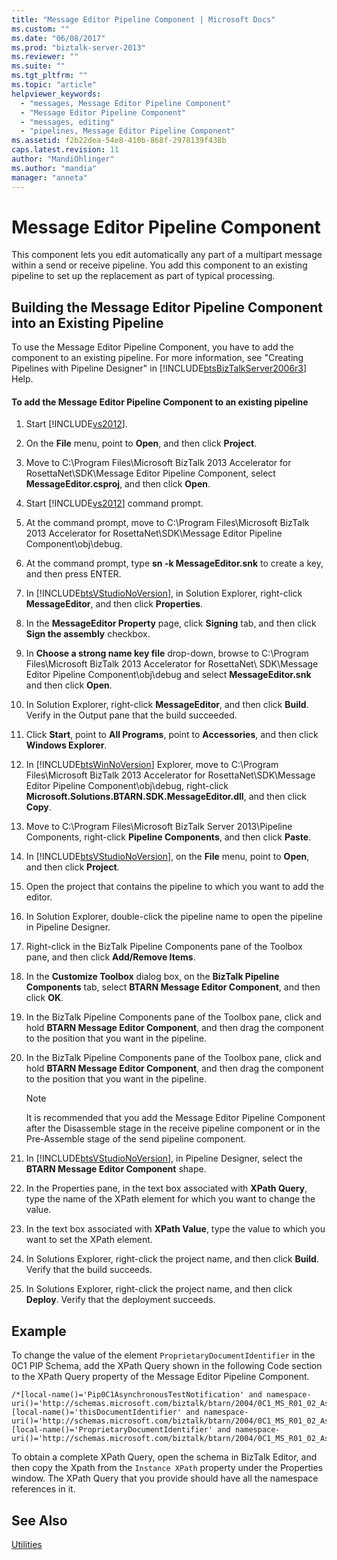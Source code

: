 ```yaml
---
title: "Message Editor Pipeline Component | Microsoft Docs"
ms.custom: ""
ms.date: "06/08/2017"
ms.prod: "biztalk-server-2013"
ms.reviewer: ""
ms.suite: ""
ms.tgt_pltfrm: ""
ms.topic: "article"
helpviewer_keywords: 
  - "messages, Message Editor Pipeline Component"
  - "Message Editor Pipeline Component"
  - "messages, editing"
  - "pipelines, Message Editor Pipeline Component"
ms.assetid: f2b22dea-54e8-410b-868f-2978139f438b
caps.latest.revision: 11
author: "MandiOhlinger"
ms.author: "mandia"
manager: "anneta"
---
```

# Message Editor Pipeline Component
This component lets you edit automatically any part of a multipart message within a send or receive pipeline. You add this component to an existing pipeline to set up the replacement as part of typical processing.  
  
## Building the Message Editor Pipeline Component into an Existing Pipeline  
 To use the Message Editor Pipeline Component, you have to add the component to an existing pipeline. For more information, see "Creating Pipelines with Pipeline Designer" in [!INCLUDE[btsBizTalkServer2006r3](../../includes/btsbiztalkserver2006r3-md.md)] Help.  
  
#### To add the Message Editor Pipeline Component to an existing pipeline  
  
1.  Start [!INCLUDE[vs2012](../../includes/vs2012-md.md)].  
  
2.  On the **File** menu, point to **Open**, and then click **Project**.  
  
3.  Move to C:\Program Files\Microsoft BizTalk 2013 Accelerator for RosettaNet\SDK\Message Editor Pipeline Component, select **MessageEditor.csproj**, and then click **Open**.  
  
4.  Start [!INCLUDE[vs2012](../../includes/vs2012-md.md)] command prompt.  
  
5.  At the command prompt, move to C:\Program Files\Microsoft BizTalk 2013 Accelerator for RosettaNet\SDK\Message Editor Pipeline Component\obj\debug.  
  
6.  At the command prompt, type **sn -k MessageEditor.snk** to create a key, and then press ENTER.  
  
7.  In [!INCLUDE[btsVStudioNoVersion](../../includes/btsvstudionoversion-md.md)], in Solution Explorer, right-click **MessageEditor**, and then click **Properties**.  
  
8.  In the **MessageEditor Property** page, click **Signing** tab, and then click **Sign the assembly** checkbox.  
  
9. In **Choose a strong name key file** drop-down, browse to C:\Program Files\Microsoft BizTalk 2013 Accelerator for RosettaNet\ SDK\Message Editor Pipeline Component\obj\debug and select **MessageEditor.snk** and then click **Open**.  
  
10. In Solution Explorer, right-click **MessageEditor**, and then click **Build**. Verify in the Output pane that the build succeeded.  
  
11. Click **Start**, point to **All Programs**, point to **Accessories**, and then click **Windows Explorer**.  
  
12. In [!INCLUDE[btsWinNoVersion](../../includes/btswinnoversion-md.md)] Explorer, move to C:\Program Files\Microsoft BizTalk 2013 Accelerator for RosettaNet\SDK\Message Editor Pipeline Component\obj\debug, right-click **Microsoft.Solutions.BTARN.SDK.MessageEditor.dll**, and then click **Copy**.  
  
13. Move to C:\Program Files\Microsoft BizTalk Server 2013\Pipeline Components, right-click **Pipeline Components**, and then click **Paste**.  
  
14. In [!INCLUDE[btsVStudioNoVersion](../../includes/btsvstudionoversion-md.md)], on the **File** menu, point to **Open**, and then click **Project**.  
  
15. Open the project that contains the pipeline to which you want to add the editor.  
  
16. In Solution Explorer, double-click the pipeline name to open the pipeline in Pipeline Designer.  
  
17. Right-click in the BizTalk Pipeline Components pane of the Toolbox pane, and then click **Add/Remove Items**.  
  
18. In the **Customize Toolbox** dialog box, on the **BizTalk Pipeline Components** tab, select **BTARN Message Editor Component**, and then click **OK**.  
  
19. In the BizTalk Pipeline Components pane of the Toolbox pane, click and hold **BTARN Message Editor Component**, and then drag the component to the position that you want in the pipeline.  
  
20. In the BizTalk Pipeline Components pane of the Toolbox pane, click and hold **BTARN Message Editor Component**, and then drag the component to the position that you want in the pipeline.  
  
    > [!NOTE]
    >  It is recommended that you add the Message Editor Pipeline Component after the Disassemble stage in the receive pipeline component or in the Pre-Assemble stage of the send pipeline component.  
  
21. In [!INCLUDE[btsVStudioNoVersion](../../includes/btsvstudionoversion-md.md)], in Pipeline Designer, select the **BTARN Message Editor Component** shape.  
  
22. In the Properties pane, in the text box associated with **XPath Query**, type the name of the XPath element for which you want to change the value.  
  
23. In the text box associated with **XPath Value**, type the value to which you want to set the XPath element.  
  
24. In Solutions Explorer, right-click the project name, and then click **Build**. Verify that the build succeeds.  
  
25. In Solutions Explorer, right-click the project name, and then click **Deploy**. Verify that the deployment succeeds.  
  
## Example  
 To change the value of the element `ProprietaryDocumentIdentifier` in the 0C1 PIP Schema, add the XPath Query shown in the following Code section to the XPath Query property of the Message Editor Pipeline Component.  
  
```  
/*[local-name()='Pip0C1AsynchronousTestNotification' and namespace-uri()='http://schemas.microsoft.com/biztalk/btarn/2004/0C1_MS_R01_02_AsynchronousTestNotification.dtd']/*[local-name()='thisDocumentIdentifier' and namespace-uri()='http://schemas.microsoft.com/biztalk/btarn/2004/0C1_MS_R01_02_AsynchronousTestNotification.dtd']/*[local-name()='ProprietaryDocumentIdentifier' and namespace-uri()='http://schemas.microsoft.com/biztalk/btarn/2004/0C1_MS_R01_02_AsynchronousTestNotification.dtd']  
```  
  
 To obtain a complete XPath Query, open the schema in BizTalk Editor, and then copy the Xpath from the `Instance XPath` property under the Properties window. The XPath Query that you provide should have all the namespace references in it.  
  
## See Also  
 [Utilities](../../adapters-and-accelerators/accelerator-rosettanet/utilities1.md)